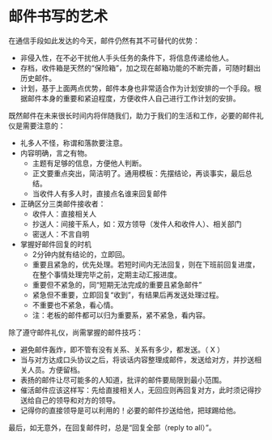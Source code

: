 邮件书写的艺术
==============

在通信手段如此发达的今天，邮件仍然有其不可替代的优势：

-	非侵入性，在不必干扰他人手头任务的条件下，将信息传递给他人。
-	存档，收件箱是天然的“保险箱”，加之现在邮箱功能的不断完善，可随时翻出历史邮件。
-	计划，基于上面两点优势，邮件本身也非常适合作为计划安排的一个手段。根据邮件本身的重要和紧迫程度，方便收件人自己进行工作计划的安排。

既然邮件在未来很长时间内将伴随我们，助力于我们的生活和工作，必要的邮件礼仪是需要注意的：

-	礼多人不怪，称谓和落款要注意。
-	内容明确，言之有物。
	-	主题有足够的信息，方便他人判断。
	-	正文要重点突出，简洁明了。通用模板：先摆结论，再谈事实，最后总结。
	-	当收件人有多人时，直接点名谁来回复邮件
-	正确区分三类邮件接收者：
	-	收件人：直接相关人
	-	抄送人：间接干系人，如：双方领导（发件人和收件人）、相关部门
	-	密送人：不言自明
-	掌握好邮件回复的时机
	-	2分钟内就有结论的，立即回。
	-	重要且紧急的，优先处理。若短时间内无法回复，则在下班前回复进度，在整个事情处理完毕之前，定期主动汇报进度。
	-	重要但不紧急的，同“短期无法完成的重要且紧急邮件”
	-	紧急但不重要，立即回复“收到”，有结果后再发送处理过程。
	-	不重要也不紧急，看心情。
	-	注：老板的邮件都可以归为重要系，紧不紧急，看内容。

除了遵守邮件礼仪，尚需掌握的邮件技巧：

-	避免邮件轰炸，即不管有没有关系、关系有多少，都发送。（ X ）
-	当与对方达成口头协议之后，将谈话内容整理成邮件，发送给对方，并抄送相关人员。方便留档。
-	表扬的邮件让尽可能多的人知道，批评的邮件要局限到最小范围。
-	催活邮件应该这样写：先给直接相关人，无回应则再回复对方，此时须记得抄送给自己的领导和对方的领导。
-	记得你的直接领导是可以利用的！必要的邮件抄送给他，把球踢给他。

最后，如无意外，在回复邮件时，总是“回复全部（reply to all）”。
